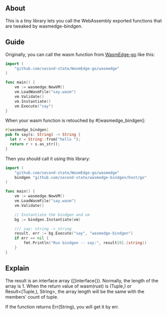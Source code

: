 ## About

This is a tiny library lets you call the WebAssembly exported functions that are tweaked by wasmedge-bindgen.

## Guide

Originally, you can call the wasm function from [WasmEdge-go](https://github.com/second-state/WasmEdge-go) like this:

```go
import (
	"github.com/second-state/WasmEdge-go/wasmedge"
)

func main() {
    vm := wasmedge.NewVM()
    vm.LoadWasmFile("say.wasm")
	vm.Validate()
	vm.Instantiate()
    vm.Execute("say")
}
```

When your wasm function is retouched by #[wasmedge_bindgen]:
```rust
#[wasmedge_bindgen]
pub fn say(s: String) -> String {
  let r = String::from("hello ");
  return r + s.as_str();
}
```
Then you should call it using this library:
```go
import (
	"github.com/second-state/WasmEdge-go/wasmedge"
	bindgen "github.com/second-state/wasmedge-bindgen/host/go"
)

func main() {
    vm := wasmedge.NewVM()
    vm.LoadWasmFile("say.wasm")
	vm.Validate()

	// Instantiate the bindgen and vm
	bg := bindgen.Instantiate(vm)

    /// say: string -> string
	result, err := bg.Execute("say", "wasmedge-bindgen")
    if err == nil {
        fmt.Println("Run bindgen -- say:", result[0].(string))
    }
}
```

## Explain

The result is an interface array ([]interface{}).
Normally, the length of the array is 1.
When the return value of wasm(rust) is (Tuple,) or Result<(Tuple,), String>,
the array length will be the same with the members' count of tuple.

If the function returns Err(String), you will get it by err.